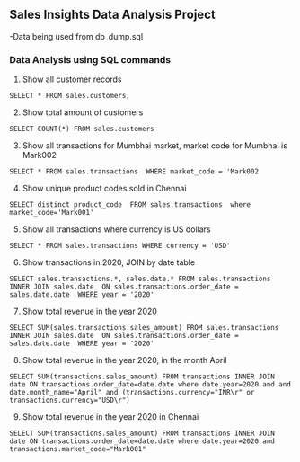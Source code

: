 ## Sales Insights Data Analysis Project 
-Data being used from db_dump.sql 
### Data Analysis using SQL commands 
1. Show all customer records 

`SELECT * FROM sales.customers;`

2. Show total amount of customers

`SELECT COUNT(*) FROM sales.customers`

3. Show all transactions for Mumbhai market, market code for Mumbhai is Mark002

`SELECT * FROM sales.transactions 
WHERE market_code = 'Mark002`

4. Show unique product codes sold in Chennai 

`SELECT distinct product_code 
FROM sales.transactions 
where market_code='Mark001'`

5. Show all transactions where currency is US dollars 

`SELECT * FROM sales.transactions
WHERE currency = 'USD'`

6. Show transactions in 2020, JOIN by date table 

`SELECT sales.transactions.*, sales.date.*
FROM sales.transactions 
INNER JOIN sales.date 
ON sales.transactions.order_date = sales.date.date 
WHERE year = '2020'`

7. Show total revenue in the year 2020

`SELECT SUM(sales.transactions.sales_amount)
FROM sales.transactions 
INNER JOIN sales.date 
ON sales.transactions.order_date = sales.date.date 
WHERE year = '2020'`

8. Show total revenue in the year 2020, in the month April 

`SELECT SUM(transactions.sales_amount) FROM transactions INNER JOIN date ON transactions.order_date=date.date where date.year=2020 and and date.month_name="April" and (transactions.currency="INR\r" or transactions.currency="USD\r")`

9. Show total revenue in the year 2020 in Chennai 

`SELECT SUM(transactions.sales_amount) FROM transactions INNER JOIN date ON transactions.order_date=date.date where date.year=2020 and transactions.market_code="Mark001"`
